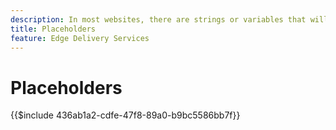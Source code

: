 ```yaml
---
description: In most websites, there are strings or variables that will be used throughout the site. Especially in sites that need to support multiple languages, it is not a good idea to hard code such values. Instead placeholders can be used and managed centrally.
title: Placeholders
feature: Edge Delivery Services
---
```

# Placeholders

{{$include 436ab1a2-cdfe-47f8-89a0-b9bc5586bb7f}}